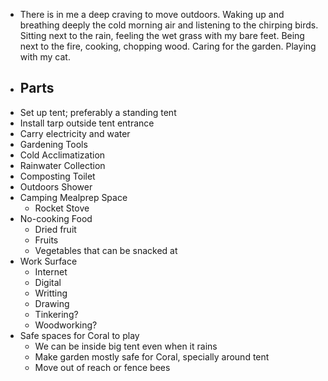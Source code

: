 - There is in me a deep craving to move outdoors. Waking up and breathing deeply the cold morning air and listening to the chirping birds. Sitting next to the rain, feeling the wet grass with my bare feet.  Being next to the fire, cooking, chopping wood. Caring for the garden. Playing with my cat.
- ## Parts
- Set up tent; preferably a standing tent
- Install tarp outside tent entrance
- Carry electricity and water
- Gardening Tools
- Cold Acclimatization
- Rainwater Collection
- Composting Toilet
- Outdoors Shower
- Camping Mealprep Space
	- Rocket Stove
- No-cooking Food
	- Dried fruit
	- Fruits
	- Vegetables that can be snacked at
- Work Surface
	- Internet
	- Digital
	- Writting
	- Drawing
	- Tinkering?
	- Woodworking?
- Safe spaces for Coral to play
	- We can be inside big tent even when it rains
	- Make garden mostly safe for Coral, specially around tent
	- Move out of reach or fence bees